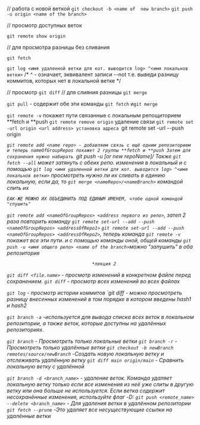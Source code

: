 //   работа с новой веткой
`git checkout -b <name of  new branch>`
`git push -u origin <name of the branch>`


//  просмотр доступных веток

`git remote show origin`

// для просмотра разницы без сливания 

`git fetch`

`git log <имя удаленной ветки для кот. выводится log> ^<имя локальнов ветки>`
/* ^ - означает, эквивалент записи --not т.е. выведи разницу коммитов, которых нет в 
 локальной ветке */

// просмотр         `git diff`
// для слияния разницы `git merge`

`git pull` - содержит обе эти команды `git fetch` и`git merge`

`git remote -v` покажет пути связанные с локальным репощиторием **fetch и **push
`git remote remove origin` удаление связи
`git remote set -url origin <url address> установка адреса
`git remote set -url --push origin <address url>
`git remote add <name repo> - добавляем связь с ещё одним репозиторием
    и теперь nameOfGroupRepos покажет 2 группы **fetch и **push
    Затем для сохранения нужно набирать `git push -u <origin>[or new repoName]/<branchName>
    Также `git fetch --all` может затянуть с обеих репо. изменения в локальный
    и с помощью `git log <имя удаленной ветки для кот. выводится log> ^<имя локальнов ветки>`
    просмотреть нужно ли их сливать в единию локальную, если да, то 
    `git merge <nameRepo>/<nameBranch>` командой слить их

    ЕАК-ЖЕ МОЖНО ИХ ОБЪЕДИНИТЬ ПОД ЕДИНЫМ ИМЕНЕМ, чтобе одной командой "спушить"

`git remote add <nameOfGroupRepos> <address первого из репо>`, затеп 2 раза повторить команду
`git remote set-url --add --push <nameOfGroupRepos> <addressOfRepo1>`
`git remote set-url --add --push <nameOfGroupRepos> <addressOfRepo2>`, теперь команда `git remote -v`
покажет все эти пути. и с помощью команды оной, общей команды  `git push -u <имя общего репо> <name of the branch>`можно "запушить" в оба репозитория

                                    *лекция 2
`git diff <file.name>` - просмотр изменений в конкретном файле перед сохранением.
`git diff`             - просмотр всех изменений во всех файлах

`git log`              - просмотр истории коммитов
`git diff <hash1> <hash2> <fileName> - можно просмотреть разницу внесенных изменений в том порядке 
                                     в котором введены hash1 и hash2

`git branch -a`         -используется для вывода списка всех веток в локальном репозитории,
                        а также веток, которые доступны на удалённых репозиториях.

`git branch`            - Просмотреть только локальные ветки
`git branch -r`         - Просмотреть только удалённые ветки
`git checkout -b newBranch remotes/source/newBranch`    -Создать новую локальную ветку 
                            и отслеживать удалённую ветку
`git diff main origin/main` - Сравнить локальную ветку с удалённой

`git branch -d <branch_name>` - удаление веток. Команда удаляет локальную ветку только
                если все изменения из неё уже слиты в другую ветку или она больше не используется.
                Если ветка содержит несохранённые изменения, используйте флаг -D:
`git push <remote_name> --delete <branch_name>` - Для удаления ветки в удалённом репозитории
`git fetch --prune`             -Это удаляет все несуществующие ссылки на удалённые ветки